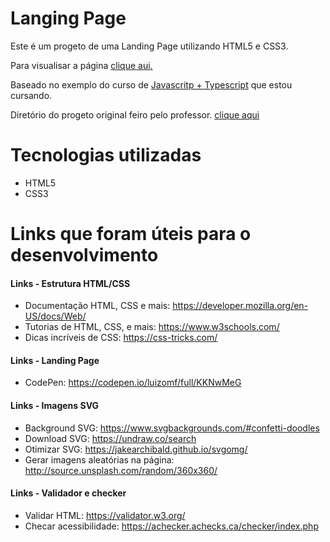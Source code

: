 # Langing Page
Este é um progeto de uma Landing Page utilizando HTML5 e CSS3.

Para visualisar a página [clique aui.](https://jonasjf360.github.io/Langing_Page/)

Baseado no exemplo do curso de [Javascritp + Typescript](https://www.udemy.com/course/curso-de-javascript-moderno-do-basico-ao-avancado/?src=sac&kw=Curso+de+JavaScript+e+TypeScript+do+b%C3%A1sico+ao+avan%C3%A7ado+2022) que estou cursando.

Diretório do progeto original feiro pelo professor. [clique aqui](https://github.com/luizomf/landing-page-cursojs)

# Tecnologias utilizadas
- HTML5
- CSS3

# Links que foram úteis para o desenvolvimento
#### **Links - Estrutura HTML/CSS**

- Documentação HTML, CSS e mais:
    https://developer.mozilla.org/en-US/docs/Web/
- Tutorias de HTML, CSS, e mais:
    https://www.w3schools.com/
- Dicas incríveis de CSS:
    https://css-tricks.com/


#### **Links - Landing Page**

- CodePen:
    https://codepen.io/luizomf/full/KKNwMeG

#### **Links - Imagens SVG**
- Background SVG:
    https://www.svgbackgrounds.com/#confetti-doodles
- Download SVG:
    https://undraw.co/search
- Otimizar SVG:
    https://jakearchibald.github.io/svgomg/
- Gerar imagens aleatórias na página:
    http://source.unsplash.com/random/360x360/

#### **Links - Validador e checker**

- Validar HTML:
    https://validator.w3.org/
- Checar acessibilidade:
    https://achecker.achecks.ca/checker/index.php